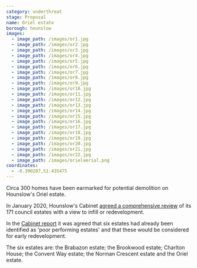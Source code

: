 ```yaml
---
category: underthreat
stage: Proposal
name: Oriel estate 
borough: hounslow 
images:
  - image_path: /images/or1.jpg
  - image_path: /images/or2.jpg
  - image_path: /images/or3.jpg
  - image_path: /images/or4.jpg
  - image_path: /images/or5.jpg
  - image_path: /images/or6.jpg
  - image_path: /images/or7.jpg
  - image_path: /images/or8.jpg
  - image_path: /images/or9.jpg
  - image_path: /images/or10.jpg
  - image_path: /images/or11.jpg
  - image_path: /images/or12.jpg
  - image_path: /images/or13.jpg
  - image_path: /images/or14.jpg
  - image_path: /images/or15.jpg
  - image_path: /images/or16.jpg
  - image_path: /images/or17.jpg
  - image_path: /images/or18.jpg
  - image_path: /images/or19.jpg
  - image_path: /images/or20.jpg
  - image_path: /images/or21.jpg
  - image_path: /images/or22.jpg
  - image_path: /images/orielaerial.png
coordinates:
  - -0.390207,51.435475
---
```

Circa 300 homes have been earmarked for potential demolition on Hounslow's Oriel estate.

In January 2020, Hounslow's Cabinet [agreed a comprehensive review](https://democraticservices.hounslow.gov.uk/documents/s157644/CEX432%20Housing%20Estate%20Regeneration%20Programme.pdf) of its 171 council estates with a view to infill or redevelopment.

In the [Cabinet report](https://democraticservices.hounslow.gov.uk/documents/s157644/CEX432%20Housing%20Estate%20Regeneration%20Programme.pdf) it was agreed that six estates had already been identified as 'poor performing estates' and that these would be considered for early redevelopment.

The six estates are: the Brabazon estate; the Brookwood estate; Charlton House; the Convent Way estate; the Norman Crescent estate and the Oriel estate.

